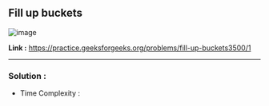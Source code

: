 ## Fill up buckets 

![image](https://user-images.githubusercontent.com/23376002/201527711-aaa163f4-a954-489c-8e1e-c9c68ecaa102.png)


**Link :** https://practice.geeksforgeeks.org/problems/fill-up-buckets3500/1


-------------------------------------------------------------------------------------------------------------------------------------------------------


### Solution :

- Time Complexity : 


```java


```



